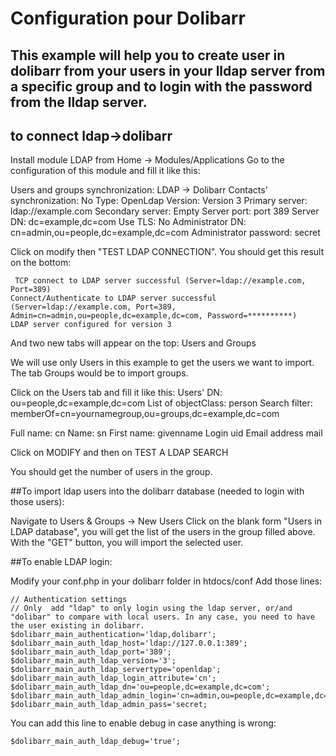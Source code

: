 # Configuration pour Dolibarr

## This example will help you to create user in dolibarr from your users in your lldap server from a specific group and to login with the password from the lldap server.

## to connect ldap->dolibarr 

Install module LDAP from Home -> Modules/Applications
Go to the configuration of this module and fill it like this:


Users and groups synchronization: LDAP -> Dolibarr
Contacts' synchronization: No
Type: OpenLdap
Version: Version 3
Primary server: ldap://example.com
Secondary server: Empty
Server port: port 389
Server DN: dc=example,dc=com
Use TLS:  No
Administrator DN: cn=admin,ou=people,dc=example,dc=com
Administrator password: secret

Click on modify then "TEST LDAP CONNECTION". 
You should get this result on the bottom:
```
 TCP connect to LDAP server successful (Server=ldap://example.com, Port=389)
Connect/Authenticate to LDAP server successful (Server=ldap://example.com, Port=389, Admin=cn=admin,ou=people,dc=example,dc=com, Password=**********)
LDAP server configured for version 3
```

And two new tabs will appear on the top:
Users and Groups

We will use only Users in this example to get the users we want to import.
The tab Groups would be to import groups.

Click on the Users tab and fill it like this:
Users' DN: ou=people,dc=example,dc=com
List of objectClass: person
Search filter: memberOf=cn=yournamegroup,ou=groups,dc=example,dc=com

Full name: cn
Name: sn
First name: givenname
Login uid
Email address mail

Click on MODIFY and then on TEST A LDAP SEARCH

You should get the number of users in the group.


##To import ldap users into the dolibarr database (needed to login with those users):

Navigate to  Users & Groups -> New Users
Click on the blank form "Users in LDAP database", you will get the list of the users in the group filled above. With the "GET" button, you will import the selected user.


##To enable LDAP login:

Modify your conf.php in your dolibarr folder in htdocs/conf
Add those lines:
```
// Authentication settings
// Only  add "ldap" to only login using the ldap server, or/and "dolibar" to compare with local users. In any case, you need to have the user existing in dolibarr.
$dolibarr_main_authentication='ldap,dolibarr'; 
$dolibarr_main_auth_ldap_host='ldap://127.0.0.1:389';
$dolibarr_main_auth_ldap_port='389';
$dolibarr_main_auth_ldap_version='3';
$dolibarr_main_auth_ldap_servertype='openldap';
$dolibarr_main_auth_ldap_login_attribute='cn';
$dolibarr_main_auth_ldap_dn='ou=people,dc=example,dc=com';
$dolibarr_main_auth_ldap_admin_login='cn=admin,ou=people,dc=example,dc=com';
$dolibarr_main_auth_ldap_admin_pass='secret;
```

You can add this line to enable debug in case anything is wrong:
```
$dolibarr_main_auth_ldap_debug='true';
```


